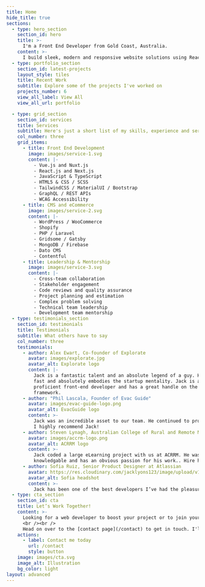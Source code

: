 ```yaml
---
title: Home
hide_title: true
sections:
  - type: hero_section
    section_id: hero
    title: >-
      I'm a Front End Developer from Gold Coast, Australia.
    content: >-
      I build sleek, modern and responsive website solutions using React, Vue, TypeScript and GraphQL. My experience spans across Government, eCommerce, SaaS, Logistics, Real Estate and Enterprise Software. [Contact me today for a free, no fuss consultation](/contact/).
  - type: portfolio_section
    section_id: latest-projects
    layout_style: tiles
    title: Recent Work
    subtitle: Explore some of the projects I've worked on
    projects_number: 6
    view_all_label: View All
    view_all_url: portfolio

  - type: grid_section
    section_id: services
    title: Services
    subtitle: Here's just a short list of my skills, experience and services on offer.
    col_number: three
    grid_items:
      - title: Front End Development
        image: images/service-1.svg
        content: |-
          - Vue.js and Nuxt.js
          - React.js and Next.js
          - JavaScript & TypeScript
          - HTML5 & CSS / SCSS
          - TailwindCSS / MaterialUI / Bootstrap
          - GraphQL / REST APIs
          - WCAG Accessibility 
      - title: CMS and eCommerce
        image: images/service-2.svg
        content: |-
          - WordPress / WooCommerce
          - Shopify
          - PHP / Laravel
          - Gridsome / Gatsby
          - MongoDB / Firebase
          - Dato CMS
          - Contentful
      - title: Leadership & Mentorship
        image: images/service-3.svg
        content: |-
          - Cross-team collaboration 
          - Stakeholder engagement
          - Code reviews and quality assurance
          - Project planning and estimation
          - Complex problem solving
          - Technical team leadership
          - Development team mentorship
  - type: testimonials_section
    section_id: testimonials
    title: Testimonials
    subtitle: What others have to say
    col_number: three
    testimonials:
      - author: Alex Ewart, Co-founder of Explorate
        avatar: images/explorate.jpg
        avatar_alt: Explorate logo
        content: |-
          Jack is a fantastic talent and an absolute legend of a guy. He works 
          fast and absolutely embodies the startup mentality. Jack is a highly 
          proficient front-end developer and has a great handle on the Vue JS 
          framework.
      - author: "Phil Lascala, Founder of Evac Guide"
        avatar: images/evac-guide-logo.png
        avatar_alt: EvacGuide logo
        content: >-
          Jack was an incredible asset to our team. He continued to provide quality suggestions to improve our project and supported these suggestions with high quality work. I always felt comfortable with Jacks capabilities and his level of communication was beneficial.    
          I highly recommend Jack!
      - author: Steven Lynagh, Australian College of Rural and Remote Medicine
        avatar: images/accrm-logo.png
        avatar_alt: ACRRM logo
        content: >-
          Jack coded a large eLearning project with us at ACRRM. He was always enthusiastic,
          knowledgable and has an obvious passion for his work.. Hire him.
      - author: Sofia Ruiz, Senior Product Designer at Atlassian
        avatar: https://res.cloudinary.com/jacklyons123/image/upload/v1704534663/1668013427026.jpg
        avatar_alt: Sofia headshot
        content: >-
          Jack has been one of the best developers I’ve had the pleasure to work with. He’s not only competent in what he does, but he also has outstanding communication and leadership skills. 
  - type: cta_section
    section_id: cta
    title: Let’s Work Together!
    content: >-
      Looking for a web developer to boost your project or to join your team? Got questions about your upcoming website or web app project? 
      <br /><br />
      Head on over to the [contact page](/contact) to get in touch. I'll be sure to get back to you as soon as possible.
    actions:
      - label: Contact me today
        url: /contact
        style: button
    image: images/cta.svg
    image_alt: Illustration
    bg_color: light
layout: advanced
---
```

